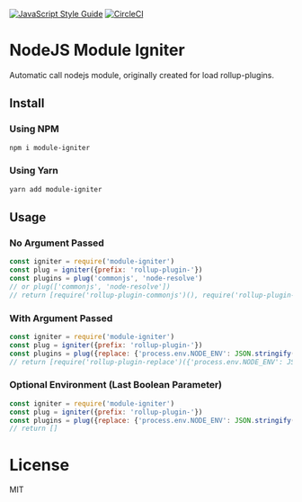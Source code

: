 
[![JavaScript Style Guide](https://img.shields.io/badge/code_style-standard-brightgreen.svg)](https://standardjs.com)
[![CircleCI](https://img.shields.io/circleci/project/github/ekoeryanto/module-igniter.svg)](https://circleci.com/gh/ekoeryanto/module-igniter)

# NodeJS Module Igniter 
Automatic call nodejs module, originally created for load rollup-plugins.

## Install

### Using NPM

```bash
npm i module-igniter
```
### Using Yarn
```bash
yarn add module-igniter
```

## Usage

### No Argument Passed

```js
const igniter = require('module-igniter')
const plug = igniter({prefix: 'rollup-plugin-'})
const plugins = plug('commonjs', 'node-resolve')
// or plug(['commonjs', 'node-resolve'])
// return [require('rollup-plugin-commonjs')(), require('rollup-plugin-node-resolve')()]
```

### With Argument Passed

```js
const igniter = require('module-igniter')
const plug = igniter({prefix: 'rollup-plugin-'})
const plugins = plug({replace: {'process.env.NODE_ENV': JSON.stringify(environment)})
// return [require('rollup-plugin-replace')({'process.env.NODE_ENV': JSON.stringify(environment)})]
```

### Optional Environment (Last Boolean Parameter)
```js
const igniter = require('module-igniter')
const plug = igniter({prefix: 'rollup-plugin-'})
const plugins = plug({replace: {'process.env.NODE_ENV': JSON.stringify(environment)}, false)
// return []
```

# License
MIT
